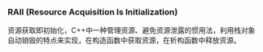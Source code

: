 ### RAII (Resource Acquisition Is Initialization)
资源获取即初始化，C++中一种管理资源、避免资源泄露的惯用法，利用栈对象自动销毁的特点来实现，在构造函数中获取资源，在析构函数中释放资源。
